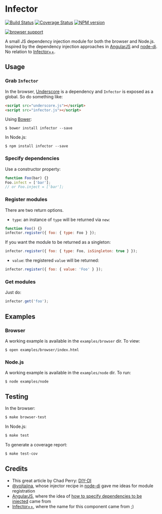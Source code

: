 # Infector

[![Build Status](https://travis-ci.org/tanem/infector.png)](https://travis-ci.org/tanem/infector)
[![Coverage Status](https://coveralls.io/repos/tanem/infector/badge.png?branch=master)](https://coveralls.io/r/tanem/infector?branch=master)
[![NPM version](https://badge.fury.io/js/infector.svg)](http://badge.fury.io/js/infector)

[![browser support](https://ci.testling.com/tanem/infector.png)](https://ci.testling.com/tanem/infector)

A small JS dependency injection module for both the browser and Node.js. Inspired by the dependency injection approaches in [AngularJS](https://github.com/angular/angular.js) and [node-di](https://github.com/vojtajina/node-di). No relation to [Infector++](https://code.google.com/p/infectorpp/).


## Usage

### Grab `Infector`

In the browser, [Underscore](http://underscorejs.org/) is a dependency and `Infector` is exposed as a global. So do something like:

```html
<script src="underscore.js"></script>
<script src="infector.js"></script>
```

Using [Bower](http://bower.io/):

```
$ bower install infector --save
```

In Node.js:

```
$ npm install infector --save
```

### Specify dependencies

Use a constructor property:

```js
function Foo(bar) {}
Foo.infect = ['bar'];
// or Foo.inject = ['bar'];
```

### Register modules

There are two return options.

 * `type`: an instance of `type` will be returned via `new`:

```js
function Foo() {}
infector.register({ foo: { type: Foo } });
```

If you want the module to be returned as a singleton:

```js
infector.register({ foo: { type: Foo, isSingleton: true } });
```

 * `value`: the registered `value` will be returned:

```js
infector.register({ foo: { value: 'Foo' } });
```

### Get modules

Just do:

```js
infector.get('foo');
```


## Examples

### Browser

A working example is available in the `examples/browser` dir. To view:

```
$ open examples/browser/index.html
```

### Node.js

A working example is available in the `examples/node` dir. To run:

```
$ node examples/node
```


## Testing

In the browser:

```sh
$ make browser-test
```

In Node.js:

```sh
$ make test
```

To generate a coverage report:

```sh
$ make test-cov
```


## Credits

 * This great article by Chad Perry: [DIY-DI](http://blacksheep.parry.org/wp-content/uploads/2010/03/DIY-DI.pdf)
 * [@vojtajina](https://github.com/vojtajina), whose injector recipe in [node-di](https://github.com/vojtajina/node-di) gave me ideas for module registration
 * [AngularJS](https://github.com/angular/angular.js), where the idea of [how to specify dependencies to be injected](http://docs.angularjs.org/guide/di) came from
 * [Infector++](https://code.google.com/p/infectorpp/), where the name for this component came from ;)